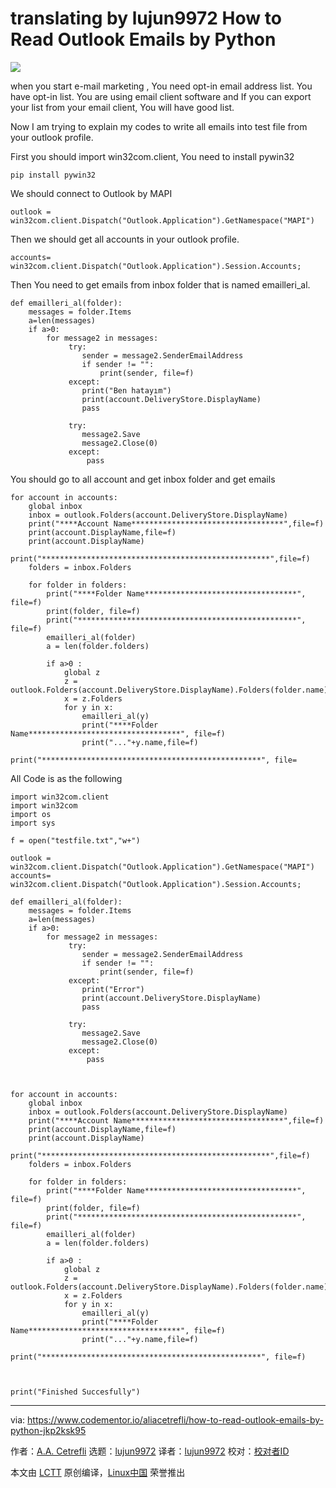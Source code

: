 translating by lujun9972
How to Read Outlook Emails by Python
======

![](https://process.filestackapi.com/cache=expiry:max/resize=width:700/compress/OVArLzhmRzOEQZsvGavF)

when you start e-mail marketing , You need opt-in email address list. You have opt-in list. You are using email client software and If you can export your list from your email client, You will have good list.

Now I am trying to explain my codes to write all emails into test file from your outlook profile.

First you should import win32com.client, You need to install pywin32
```
pip install pywin32

```

We should connect to Outlook by MAPI
```
outlook = win32com.client.Dispatch("Outlook.Application").GetNamespace("MAPI")

```

Then we should get all accounts in your outlook profile.
```
accounts= win32com.client.Dispatch("Outlook.Application").Session.Accounts;

```

Then You need to get emails from inbox folder that is named emailleri_al.
```
def emailleri_al(folder):
    messages = folder.Items
    a=len(messages)
    if a>0:
        for message2 in messages:
             try:
                sender = message2.SenderEmailAddress
                if sender != "":
                    print(sender, file=f)
             except:
                print("Ben hatayım")
                print(account.DeliveryStore.DisplayName)
                pass

             try:
                message2.Save
                message2.Close(0)
             except:
                 pass
```

You should go to all account and get inbox folder and get emails
```
for account in accounts:
    global inbox
    inbox = outlook.Folders(account.DeliveryStore.DisplayName)
    print("****Account Name**********************************",file=f)
    print(account.DisplayName,file=f)
    print(account.DisplayName)
    print("***************************************************",file=f)
    folders = inbox.Folders

    for folder in folders:
        print("****Folder Name**********************************", file=f)
        print(folder, file=f)
        print("*************************************************", file=f)
        emailleri_al(folder)
        a = len(folder.folders)

        if a>0 :
            global z
            z = outlook.Folders(account.DeliveryStore.DisplayName).Folders(folder.name)
            x = z.Folders
            for y in x:
                emailleri_al(y)
                print("****Folder Name**********************************", file=f)
                print("..."+y.name,file=f)
                print("*************************************************", file=
```

All Code is as the following
```
import win32com.client
import win32com
import os
import sys

f = open("testfile.txt","w+")

outlook = win32com.client.Dispatch("Outlook.Application").GetNamespace("MAPI")
accounts= win32com.client.Dispatch("Outlook.Application").Session.Accounts;

def emailleri_al(folder):
    messages = folder.Items
    a=len(messages)
    if a>0:
        for message2 in messages:
             try:
                sender = message2.SenderEmailAddress
                if sender != "":
                    print(sender, file=f)
             except:
                print("Error")
                print(account.DeliveryStore.DisplayName)
                pass

             try:
                message2.Save
                message2.Close(0)
             except:
                 pass



for account in accounts:
    global inbox
    inbox = outlook.Folders(account.DeliveryStore.DisplayName)
    print("****Account Name**********************************",file=f)
    print(account.DisplayName,file=f)
    print(account.DisplayName)
    print("***************************************************",file=f)
    folders = inbox.Folders

    for folder in folders:
        print("****Folder Name**********************************", file=f)
        print(folder, file=f)
        print("*************************************************", file=f)
        emailleri_al(folder)
        a = len(folder.folders)

        if a>0 :
            global z
            z = outlook.Folders(account.DeliveryStore.DisplayName).Folders(folder.name)
            x = z.Folders
            for y in x:
                emailleri_al(y)
                print("****Folder Name**********************************", file=f)
                print("..."+y.name,file=f)
                print("*************************************************", file=f)



print("Finished Succesfully")
```
--------------------------------------------------------------------------------

via: https://www.codementor.io/aliacetrefli/how-to-read-outlook-emails-by-python-jkp2ksk95

作者：[A.A. Cetrefli][a]
选题：[lujun9972](https://github.com/lujun9972)
译者：[lujun9972](https://github.com/lujun9972)
校对：[校对者ID](https://github.com/校对者ID)

本文由 [LCTT](https://github.com/LCTT/TranslateProject) 原创编译，[Linux中国](https://linux.cn/) 荣誉推出

[a]:https://www.codementor.io/aliacetrefli
